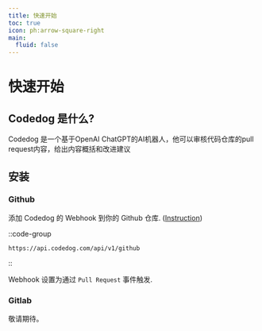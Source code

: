 ```yaml
---
title: 快速开始
toc: true
icon: ph:arrow-square-right
main:
  fluid: false
---
```


# 快速开始

## Codedog 是什么?

Codedog 是一个基于OpenAI ChatGPT的AI机器人，他可以审核代码仓库的pull request内容，给出内容概括和改进建议


## 安装

### Github

添加 Codedog 的 Webhook 到你的 Github 仓库. ([Instruction](https://docs.github.com/en/webhooks-and-events/webhooks/about-webhooks))

::code-group
  ```plain [webhook]
  https://api.codedog.com/api/v1/github
  ```
::

Webhook 设置为通过 `Pull Request` 事件触发.


### Gitlab

敬请期待。
